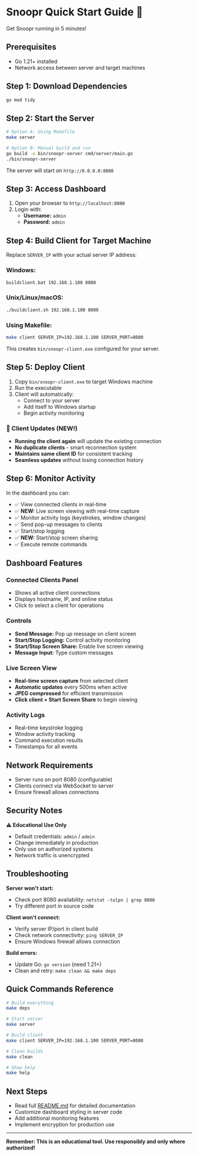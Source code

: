 # Snoopr Quick Start Guide 🚀

Get Snoopr running in 5 minutes!

## Prerequisites
- Go 1.21+ installed
- Network access between server and target machines

## Step 1: Download Dependencies
```bash
go mod tidy
```

## Step 2: Start the Server
```bash
# Option A: Using Makefile
make server

# Option B: Manual build and run
go build -o bin/snoopr-server cmd/server/main.go
./bin/snoopr-server
```

The server will start on `http://0.0.0.0:8080`

## Step 3: Access Dashboard
1. Open your browser to `http://localhost:8080`
2. Login with:
   - **Username:** `admin`
   - **Password:** `admin`

## Step 4: Build Client for Target Machine
Replace `SERVER_IP` with your actual server IP address:

### Windows:
```cmd
buildclient.bat 192.168.1.100 8080
```

### Unix/Linux/macOS:
```bash
./buildclient.sh 192.168.1.100 8080
```

### Using Makefile:
```bash
make client SERVER_IP=192.168.1.100 SERVER_PORT=8080
```

This creates `bin/snoopr-client.exe` configured for your server.

## Step 5: Deploy Client
1. Copy `bin/snoopr-client.exe` to target Windows machine
2. Run the executable
3. Client will automatically:
   - Connect to your server
   - Add itself to Windows startup
   - Begin activity monitoring

### 🔄 Client Updates (NEW!)
- **Running the client again** will update the existing connection
- **No duplicate clients** - smart reconnection system
- **Maintains same client ID** for consistent tracking
- **Seamless updates** without losing connection history

## Step 6: Monitor Activity
In the dashboard you can:
- ✅ View connected clients in real-time
- ✅ **NEW:** Live screen viewing with real-time capture
- ✅ Monitor activity logs (keystrokes, window changes)
- ✅ Send pop-up messages to clients
- ✅ Start/stop logging
- ✅ **NEW:** Start/stop screen sharing
- ✅ Execute remote commands

## Dashboard Features

### Connected Clients Panel
- Shows all active client connections
- Displays hostname, IP, and online status
- Click to select a client for operations

### Controls
- **Send Message:** Pop up message on client screen
- **Start/Stop Logging:** Control activity monitoring
- **Start/Stop Screen Share:** Enable live screen viewing
- **Message Input:** Type custom messages

### Live Screen View
- **Real-time screen capture** from selected client
- **Automatic updates** every 500ms when active
- **JPEG compressed** for efficient transmission
- **Click client + Start Screen Share** to begin viewing

### Activity Logs
- Real-time keystroke logging
- Window activity tracking  
- Command execution results
- Timestamps for all events

## Network Requirements
- Server runs on port 8080 (configurable)
- Clients connect via WebSocket to server
- Ensure firewall allows connections

## Security Notes
⚠️ **Educational Use Only**
- Default credentials: `admin` / `admin` 
- Change immediately in production
- Only use on authorized systems
- Network traffic is unencrypted

## Troubleshooting

**Server won't start:**
- Check port 8080 availability: `netstat -tulpn | grep 8080`
- Try different port in source code

**Client won't connect:**
- Verify server IP/port in client build
- Check network connectivity: `ping SERVER_IP`
- Ensure Windows firewall allows connection

**Build errors:**
- Update Go: `go version` (need 1.21+)
- Clean and retry: `make clean && make deps`

## Quick Commands Reference

```bash
# Build everything
make deps

# Start server
make server

# Build client 
make client SERVER_IP=192.168.1.100 SERVER_PORT=8080

# Clean builds
make clean

# Show help
make help
```

## Next Steps
- Read full [README.md](README.md) for detailed documentation
- Customize dashboard styling in server code
- Add additional monitoring features
- Implement encryption for production use

---
**Remember: This is an educational tool. Use responsibly and only where authorized!** 